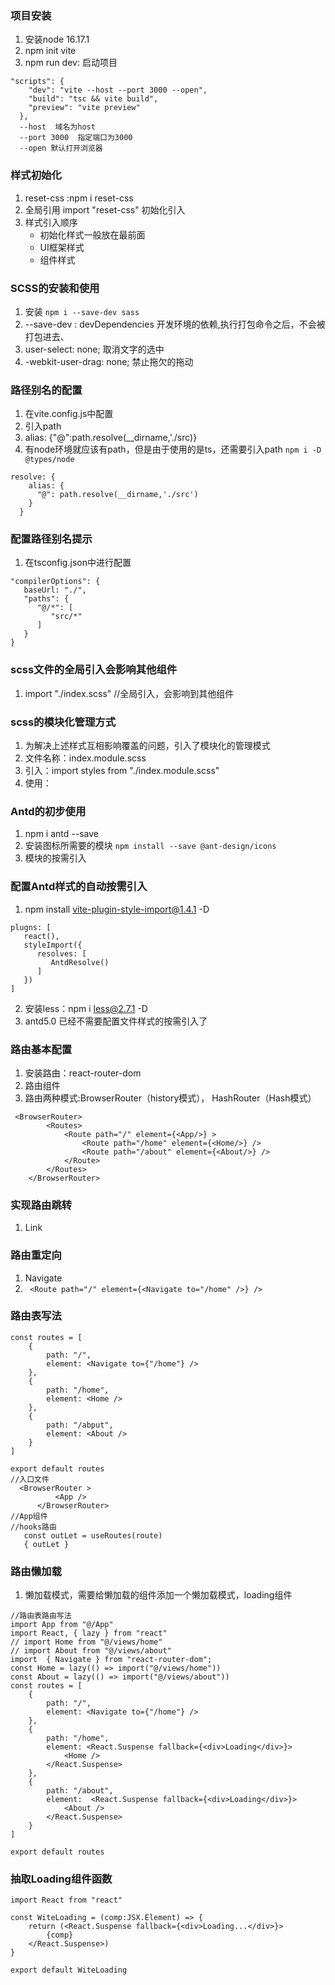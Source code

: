 ### 项目安装

1. 安装node  16.17.1
2. npm init vite
3. npm run dev: 启动项目
```
"scripts": {
    "dev": "vite --host --port 3000 --open",
    "build": "tsc && vite build",
    "preview": "vite preview"
  },
  --host  域名为host
  --port 3000  指定端口为3000 
  --open 默认打开浏览器
```

### 样式初始化

1. reset-css :npm i reset-css
2. 全局引用 import "reset-css"  初始化引入
3. 样式引入顺序
    - 初始化样式一般放在最前面
    - UI框架样式
    - 组件样式

### SCSS的安装和使用

1. 安装
`npm i --save-dev sass`
2. --save-dev : devDependencies 开发环境的依赖,执行打包命令之后，不会被打包进去、
3. user-select: none; 取消文字的选中
4. -webkit-user-drag: none; 禁止拖欠的拖动

### 路径别名的配置

1. 在vite.config.js中配置
2. 引入path
3. alias: {"@":path.resolve(__dirname,'./src)}
4. 有node环境就应该有path，但是由于使用的是ts，还需要引入path
`npm i -D @types/node`
```
resolve: {
    alias: {
      "@": path.resolve(__dirname,'./src')
    }
  }
```

### 配置路径别名提示

1. 在tsconfig.json中进行配置
```
"compilerOptions": {
   baseUrl: "./",
   "paths": {
      "@/*": [
         "src/*"
      ]
   }
}
```

### scss文件的全局引入会影响其他组件

1. import "./index.scss" //全局引入，会影响到其他组件

### scss的模块化管理方式

1. 为解决上述样式互相影响覆盖的问题，引入了模块化的管理模式
2. 文件名称：index.module.scss
3. 引入：import styles from "./index.module.scss"
4. 使用：<div className = "styles.test1" />

### Antd的初步使用

1. npm i antd --save
2. 安装图标所需要的模块
`npm install --save @ant-design/icons`
3. 模块的按需引入

### 配置Antd样式的自动按需引入

1. npm install vite-plugin-style-import@1.4.1 -D
```
plugns: [
   react(),
   styleImport({
      resolves: [
         AntdResolve()
      ]
   })
]
```
2. 安装less：npm i less@2.7.1 -D
3. antd5.0 已经不需要配置文件样式的按需引入了

### 路由基本配置

1. 安装路由：react-router-dom
2. 路由组件
3. 路由两种模式:BrowserRouter（history模式）， HashRouter（Hash模式）
```
 <BrowserRouter>
        <Routes>
            <Route path="/" element={<App/>} >
                <Route path="/home" element={<Home/>} />
                <Route path="/about" element={<About/>} />
            </Route>
        </Routes>
    </BrowserRouter>
```

### 实现路由跳转

1. Link

### 路由重定向

1. Navigate
2. ` <Route path="/" element={<Navigate to="/home" />} />`

### 路由表写法

```
const routes = [
    {
        path: "/",
        element: <Navigate to={"/home"} />
    },
    {
        path: "/home",
        element: <Home />
    },
    {
        path: "/abput",
        element: <About />
    }
]

export default routes
//入口文件
  <BrowserRouter >
          <App />
      </BrowserRouter>
//App组件
//hooks路由
   const outLet = useRoutes(route)
   { outLet }
```

### 路由懒加载

1. 懒加载模式，需要给懒加载的组件添加一个懒加载模式，loading组件
```
//路由表路由写法
import App from "@/App"
import React, { lazy } from "react"
// import Home from "@/views/home"
// import About from "@/views/about"
import  { Navigate } from "react-router-dom";
const Home = lazy(() => import("@/views/home"))
const About = lazy(() => import("@/views/about"))
const routes = [
    {
        path: "/",
        element: <Navigate to={"/home"} />
    },
    {
        path: "/home",
        element: <React.Suspense fallback={<div>Loading</div>}>
            <Home />
        </React.Suspense>
    },
    {
        path: "/about",
        element:  <React.Suspense fallback={<div>Loading</div>}>
            <About />
        </React.Suspense>
    }
]

export default routes
```

### 抽取Loading组件函数

```
import React from "react"

const WiteLoading = (comp:JSX.Element) => {
    return (<React.Suspense fallback={<div>Loading...</div>}>
        {comp}
    </React.Suspense>)
}

export default WiteLoading
```
